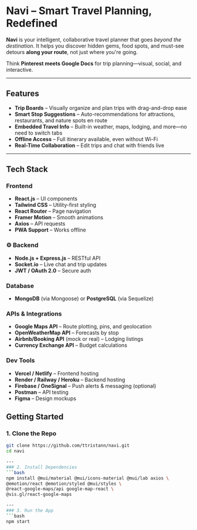 # Navi – Smart Travel Planning, Redefined

**Navi** is your intelligent, collaborative travel planner that goes *beyond the destination*. It helps you discover hidden gems, food spots, and must-see detours **along your route**, not just where you're going.

Think **Pinterest meets Google Docs** for trip planning—visual, social, and interactive.

---

## Features

- **Trip Boards** – Visually organize and plan trips with drag-and-drop ease  
- **Smart Stop Suggestions** – Auto-recommendations for attractions, restaurants, and nature spots en route  
- **Embedded Travel Info** – Built-in weather, maps, lodging, and more—no need to switch tabs  
- **Offline Access** – Full itinerary available, even without Wi-Fi  
- **Real-Time Collaboration** – Edit trips and chat with friends live  

---

## Tech Stack

### Frontend
- **React.js** – UI components  
- **Tailwind CSS** – Utility-first styling  
- **React Router** – Page navigation  
- **Framer Motion** – Smooth animations  
- **Axios** – API requests  
- **PWA Support** – Works offline  

### ⚙️ Backend
- **Node.js + Express.js** – RESTful API  
- **Socket.io** – Live chat and trip updates  
- **JWT / OAuth 2.0** – Secure auth  

### Database
- **MongoDB** (via Mongoose) or **PostgreSQL** (via Sequelize)

### APIs & Integrations
- **Google Maps API** – Route plotting, pins, and geolocation  
- **OpenWeatherMap API** – Forecasts by stop  
- **Airbnb/Booking API** (mock or real) – Lodging listings  
- **Currency Exchange API** – Budget calculations  

### Dev Tools
- **Vercel / Netlify** – Frontend hosting  
- **Render / Railway / Heroku** – Backend hosting  
- **Firebase / OneSignal** – Push alerts & messaging (optional)  
- **Postman** – API testing  
- **Figma** – Design mockups  


## Getting Started

### 1. Clone the Repo
```bash
git clone https://github.com/ttristann/navi.git
cd navi

---
### 2. Install Dependencies
```bash
npm install @mui/material @mui/icons-material @mui/lab axios \
@emotion/react @emotion/styled @mui/styles \
@react-google-maps/api google-map-react \
@vis.gl/react-google-maps

---
### 3. Run the App
```bash
npm start


